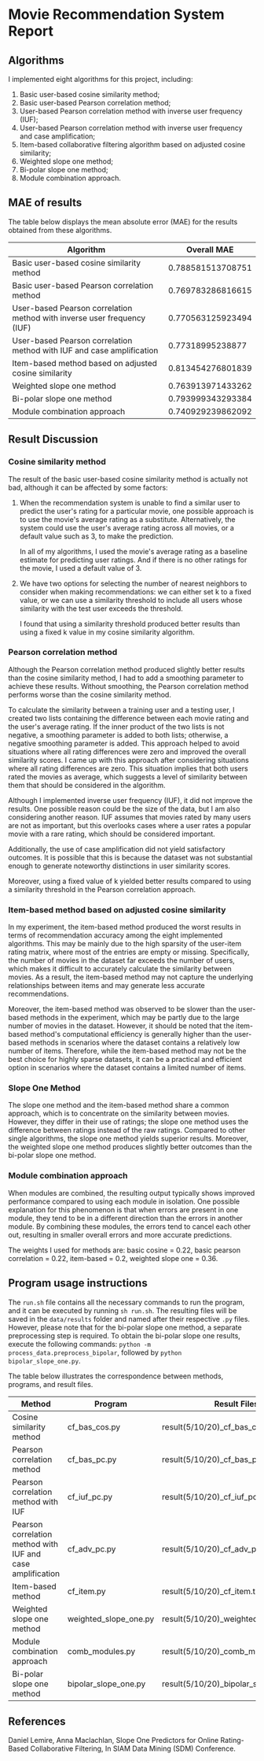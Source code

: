 # Movie Recommendation System Report



## Algorithms

I implemented eight algorithms for this project, including:

1. Basic user-based cosine similarity method;
2. Basic user-based Pearson correlation method;
3. User-based Pearson correlation method with inverse user frequency (IUF);
4. User-based Pearson correlation method with inverse user frequency and case amplification;
5. Item-based collaborative filtering algorithm based on adjusted cosine similarity;
6. Weighted slope one method;
7. Bi-polar slope one method;
8. Module combination approach.



## MAE of results

The table below displays the mean absolute error (MAE) for the results obtained from these algorithms.

| Algorithm                                                    | Overall MAE       |
| ------------------------------------------------------------ | ----------------- |
| Basic user-based cosine similarity method                    | 0.788581513708751 |
| Basic user-based Pearson correlation method                  | 0.769783286816615 |
| User-based Pearson correlation method with inverse user frequency (IUF) | 0.770563125923494 |
| User-based Pearson correlation method with IUF and case amplification | 0.77318995238877  |
| Item-based method based on adjusted cosine similarity        | 0.813454276801839 |
| Weighted slope one method                                    | 0.763913971433262 |
| Bi-polar slope one method                                    | 0.793999343293384 |
| Module combination approach                                  | 0.740929239862092 |



## Result Discussion

### Cosine similarity method

The result of the basic user-based cosine similarity method is actually not bad, although it can be affected by some factors:

1. When the recommendation system is unable to find a similar user to predict the user's rating for a particular movie, one possible approach is to use the movie's average rating as a substitute. Alternatively, the system could use the user's average rating across all movies, or a default value such as 3, to make the prediction.

   In all of my algorithms, I used the movie's average rating as a baseline estimate for predicting user ratings. And if there is no other ratings for the movie, I used a default value of 3.

2. We have two options for selecting the number of nearest neighbors to consider when making recommendations: we can either set k to a fixed value, or we can use a similarity threshold to include all users whose similarity with the test user exceeds the threshold.

   I found that using a similarity threshold produced better results than using a fixed k value in my cosine similarity algorithm.



### Pearson correlation method

Although the Pearson correlation method produced slightly better results than the cosine similarity method, I had to add a smoothing parameter to achieve these results. Without smoothing, the Pearson correlation method performs worse than the cosine similarity method.

To calculate the similarity between a training user and a testing user, I created two lists containing the difference between each movie rating and the user's average rating. If the inner product of the two lists is not negative, a smoothing parameter is added to both lists; otherwise, a negative smoothing parameter is added. This approach helped to avoid situations where all rating differences were zero and improved the overall similarity scores. I came up with this approach after considering situations where all rating differences are zero. This situation implies that both users rated the movies as average, which suggests a level of similarity between them that should be considered in the algorithm.

Although I implemented inverse user frequency (IUF), it did not improve the results. One possible reason could be the size of the data, but I am also considering another reason. IUF assumes that movies rated by many users are not as important, but this overlooks cases where a user rates a popular movie with a rare rating, which should be considered important.

Additionally, the use of case amplification did not yield satisfactory outcomes. It is possible that this is because the dataset was not substantial enough to generate noteworthy distinctions in user similarity scores.

Moreover, using a fixed value of k yielded better results compared to using a similarity threshold in the Pearson correlation approach.



### Item-based method based on adjusted cosine similarity

In my experiment, the item-based method produced the worst results in terms of recommendation accuracy among the eight implemented algorithms. This may be mainly due to the high sparsity of the user-item rating matrix, where most of the entries are empty or missing. Specifically, the number of movies in the dataset far exceeds the number of users, which makes it difficult to accurately calculate the similarity between movies. As a result, the item-based method may not capture the underlying relationships between items and may generate less accurate recommendations.

Moreover, the item-based method was observed to be slower than the user-based methods in the experiment, which may be partly due to the large number of movies in the dataset. However, it should be noted that the item-based method's computational efficiency is generally higher than the user-based methods in scenarios where the dataset contains a relatively low number of items. Therefore, while the item-based method may not be the best choice for highly sparse datasets, it can be a practical and efficient option in scenarios where the dataset contains a limited number of items.



### Slope One Method

The slope one method and the item-based method share a common approach, which is to concentrate on the similarity between movies. However, they differ in their use of ratings; the slope one method uses the difference between ratings instead of the raw ratings. Compared to other single algorithms, the slope one method yields superior results. Moreover, the weighted slope one method produces slightly better outcomes than the bi-polar slope one method.



### Module combination approach

When modules are combined, the resulting output typically shows improved performance compared to using each module in isolation. One possible explanation for this phenomenon is that when errors are present in one module, they tend to be in a different direction than the errors in another module. By combining these modules, the errors tend to cancel each other out, resulting in smaller overall errors and more accurate predictions.

The weights I used for methods are: basic cosine = 0.22, basic pearson correlation = 0.22, item-based = 0.2, weighted slope one = 0.36.



## Program usage instructions

The `run.sh` file contains all the necessary commands to run the program, and it can be executed by running `sh run.sh`. The resulting files will be saved in the `data/results` folder and named after their respective `.py` files. However, please note that for the bi-polar slope one method, a separate preprocessing step is required. To obtain the bi-polar slope one results, execute the following commands: `python -m process_data.preprocess_bipolar`, followed by `python bipolar_slope_one.py`.

The table below illustrates the correspondence between methods, programs, and result files.

| Method                                                     | Program               | Result Files                           |
| ---------------------------------------------------------- | --------------------- | -------------------------------------- |
| Cosine similarity method                                   | cf_bas_cos.py         | result(5/10/20)_cf_bas_cos.txt         |
| Pearson correlation method                                 | cf_bas_pc.py          | result(5/10/20)_cf_bas_pc.txt          |
| Pearson correlation method with IUF                        | cf_iuf_pc.py          | result(5/10/20)_cf_iuf_pc.txt          |
| Pearson correlation method with IUF and case amplification | cf_adv_pc.py          | result(5/10/20)_cf_adv_pc.txt          |
| Item-based method                                          | cf_item.py            | result(5/10/20)_cf_item.txt            |
| Weighted slope one method                                  | weighted_slope_one.py | result(5/10/20)_weighted_slope_one.txt |
| Module combination approach                                | comb_modules.py       | result(5/10/20)_comb_modules.txt       |
| Bi-polar slope one method                                  | bipolar_slope_one.py  | result(5/10/20)_bipolar_slope_one.txt  |



## References

Daniel Lemire, Anna Maclachlan, Slope One Predictors for Online Rating-Based Collaborative Filtering, In SIAM Data Mining (SDM) Conference.